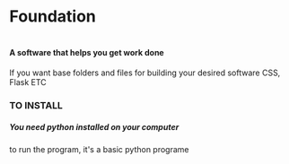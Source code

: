 # Foundation <h1>

#### A software that helps you get work done
If you want base folders and files for building
your desired software CSS, Flask ETC   <h4>

### TO INSTALL </h3>
##### You need python installed on your computer
to run the program, it's a basic python programe </h5>
